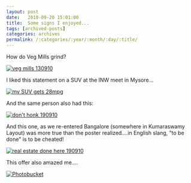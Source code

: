 ```yaml
---
layout: post
date:	2010-09-20 15:01:00
title:  Some signs I enjoyed...
tags: [archived-posts]
categories: archives
permalink: /:categories/:year/:month/:day/:title/
---
```

How do Veg Mills grind?

<a href="http://s835.photobucket.com/albums/zz275/dffrntpx/?action=view&current=IMG_2610.jpg" target="_blank"><img src="http://i835.photobucket.com/albums/zz275/dffrntpx/IMG_2610.jpg" border="0" alt="veg mills 130910"></a>


I liked this statement on a SUV at the INW meet in Mysore...

<a href="http://s835.photobucket.com/albums/zz275/dffrntpx/?action=view&current=IMG_2688.jpg" target="_blank"><img src="http://i835.photobucket.com/albums/zz275/dffrntpx/IMG_2688.jpg" border="0" alt="my SUV gets 28mpg"></a>

And the same person also had this:


<a href="http://s835.photobucket.com/albums/zz275/dffrntpx/?action=view&current=IMG_2687.jpg" target="_blank"><img src="http://i835.photobucket.com/albums/zz275/dffrntpx/IMG_2687.jpg" border="0" alt="don't honk 190910"></a>

And this one, as we re-entered Bangalore (somewhere in Kumaraswamy Layout) was more true than the poster realized....in English slang, "to be done" is to be cheated!


<a href="http://s835.photobucket.com/albums/zz275/dffrntpx/?action=view&current=IMG_2752.jpg" target="_blank"><img src="http://i835.photobucket.com/albums/zz275/dffrntpx/IMG_2752.jpg" border="0" alt="real estate done here 190910"></a>

This offer also amazed me....

<a href="http://s835.photobucket.com/albums/zz275/dffrntpx/?action=view&current=IMG_2893.jpg" target="_blank"><img src="http://i835.photobucket.com/albums/zz275/dffrntpx/IMG_2893.jpg" border="0" alt="Photobucket"></a>
